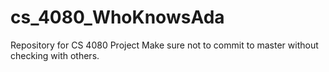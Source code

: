 # cs_4080_WhoKnowsAda
Repository for CS 4080 Project
Make sure not to commit to master without checking with others.
